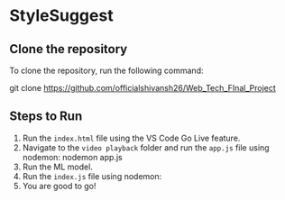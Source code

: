 # StyleSuggest

## Clone the repository
To clone the repository, run the following command:

git clone https://github.com/officialshivansh26/Web_Tech_FInal_Project


## Steps to Run
1. Run the `index.html` file using the VS Code Go Live feature.
2. Navigate to the `video playback` folder and run the `app.js` file using nodemon:
nodemon app.js
3. Run the ML model.
4. Run the `index.js` file using nodemon:
5. You are good to go!

